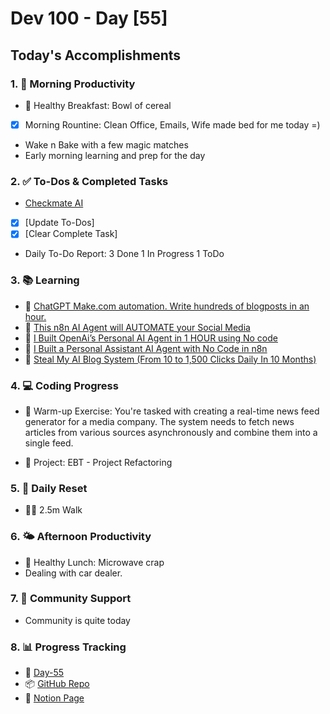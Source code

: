 # Dev 100 - Day [55]

## Today's Accomplishments

### 1. 🌅 Morning Productivity

- 🍳 Healthy Breakfast: Bowl of cereal
- [x] Morning Rountine: Clean Office, Emails, Wife made bed for me today =)
- Wake n Bake with a few magic matches
- Early morning learning and prep for the day

### 2. ✅ To-Dos & Completed Tasks

- [Checkmate AI](https://checkmate-ai.vercel.app/)
- [X] [Update To-Dos]
- [X] [Clear Complete Task]
- Daily To-Do Report: 3 Done 1 In Progress 1 ToDo

### 3. 📚 Learning


- 🔗 [ChatGPT Make.com automation. Write hundreds of blogposts in an hour.](https://www.youtube.com/watch?v=i8iR4Y4Wct4)
- 🔗 [This n8n AI Agent will AUTOMATE your Social Media](https://www.youtube.com/watch?v=gEL0fFCdAJQ)
- 🔗 [I Built OpenAi’s Personal AI Agent in 1 HOUR using No code](https://www.youtube.com/watch?v=YSYX3_nz7P8)
- 🔗 [I Built a Personal Assistant AI Agent with No Code in n8n](https://www.youtube.com/watch?v=omw1MEvMCo0)
- 🔗 [Steal My AI Blog System (From 10 to 1,500 Clicks Daily In 10 Months)](https://www.youtube.com/watch?v=Ps3D__PZNic)

 
### 4. 💻 Coding Progress

- 🧠 Warm-up Exercise: You're tasked with creating a real-time news feed generator for a media company. The system needs to fetch news articles from various sources asynchronously and combine them into a single feed. 

- 🦺 Project: EBT - Project Refactoring


### 5. 🔄 Daily Reset

- 🏋️‍♂️ 2.5m Walk

### 6. 🌤️ Afternoon Productivity

- 🍱 Healthy Lunch: Microwave crap
- Dealing with car dealer.

### 7. 🤝 Community Support

- Community is quite today

### 8. 📊 Progress Tracking

- 🏫 [Day-55](https://www.skool.com/universityofcode/dev-100-day-55)
- 📦 [GitHub Repo](https://github.com/Digitl-Alchemyst/dev100/blob/main/Day-55/day55.md)
- 📄 [Notion Page](https://liberating-galley-48d.notion.site/Dev100-Coding-Lifestyle-Challenge-a85ec9fba3ce41f3b29d581a1a85d92b?pvs=4)
